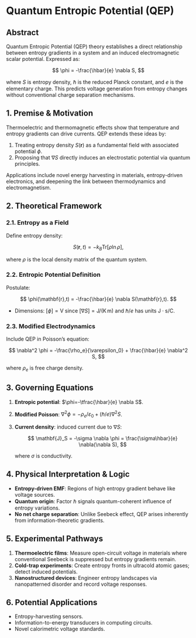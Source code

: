 # Quantum Entropic Potential (QEP)

## Abstract

Quantum Entropic Potential (QEP) theory establishes a direct relationship between entropy gradients in a system and an induced electromagnetic scalar potential. Expressed as:

$$
\phi = -\frac{\hbar}{e} \nabla S,
$$

where $S$ is entropy density, $\hbar$ is the reduced Planck constant, and $e$ is the elementary charge. This predicts voltage generation from entropy changes without conventional charge separation mechanisms.

## 1. Premise & Motivation

Thermoelectric and thermomagnetic effects show that temperature and entropy gradients can drive currents. QEP extends these ideas by:

1. Treating entropy density $S(\mathbf{r})$ as a fundamental field with associated potential $\phi$.
2. Proposing that $\nabla S$ directly induces an electrostatic potential via quantum principles.

Applications include novel energy harvesting in materials, entropy-driven electronics, and deepening the link between thermodynamics and electromagnetism.

## 2. Theoretical Framework

### 2.1. Entropy as a Field

Define entropy density:

$$
S(\mathbf{r},t) = -k_B \mathrm{Tr}[\rho \ln \rho],
$$

where $\rho$ is the local density matrix of the quantum system.

### 2.2. Entropic Potential Definition

Postulate:

$$
\phi(\mathbf{r},t) = -\frac{\hbar}{e} \nabla S(\mathbf{r},t).
$$

* Dimensions: $[\phi]=\mathrm{V}$ since $[\nabla S]=\mathrm{J/(K\,m)}$ and $\hbar/e$ has units $\mathrm{J\cdot s/C}$.

### 2.3. Modified Electrodynamics

Include QEP in Poisson’s equation:

$$
\nabla^2 \phi = -\frac{\rho_e}{\varepsilon_0} + \frac{\hbar}{e} \nabla^2 S,
$$

where $\rho_e$ is free charge density.

## 3. Governing Equations

1. **Entropic potential**: $\phi=-\tfrac{\hbar}{e} \nabla S$.
2. **Modified Poisson**: $\nabla^2\phi=-\rho_e/\varepsilon_0 + (\hbar/e)\nabla^2S$.
3. **Current density**: induced current due to $\nabla S$:

   $$
   \mathbf{J}_S = -\sigma \nabla \phi = \frac{\sigma\hbar}{e} \nabla(\nabla S),
   $$

   where $\sigma$ is conductivity.

## 4. Physical Interpretation & Logic

* **Entropy-driven EMF**: Regions of high entropy gradient behave like voltage sources.
* **Quantum origin**: Factor $\hbar$ signals quantum-coherent influence of entropy variations.
* **No net charge separation**: Unlike Seebeck effect, QEP arises inherently from information-theoretic gradients.

## 5. Experimental Pathways

1. **Thermoelectric films**: Measure open-circuit voltage in materials where conventional Seebeck is suppressed but entropy gradients remain.
2. **Cold-trap experiments**: Create entropy fronts in ultracold atomic gases; detect induced potentials.
3. **Nanostructured devices**: Engineer entropy landscapes via nanopatterned disorder and record voltage responses.

## 6. Potential Applications

* Entropy-harvesting sensors.
* Information-to-energy transducers in computing circuits.
* Novel calorimetric voltage standards.

